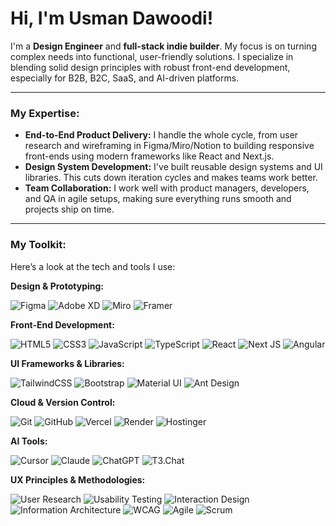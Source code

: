 # Hi, I'm Usman Dawoodi!

I'm a **Design Engineer** and **full-stack indie builder**. My focus is on turning complex needs into functional, user-friendly solutions. I specialize in blending solid design principles with robust front-end development, especially for B2B, B2C, SaaS, and AI-driven platforms.

---

### My Expertise:

*   **End-to-End Product Delivery:** I handle the whole cycle, from user research and wireframing in Figma/Miro/Notion to building responsive front-ends using modern frameworks like React and Next.js.
*   **Design System Development:** I've built reusable design systems and UI libraries. This cuts down iteration cycles and makes teams work better.
*   **Team Collaboration:** I work well with product managers, developers, and QA in agile setups, making sure everything runs smooth and projects ship on time.

---

### My Toolkit:

Here’s a look at the tech and tools I use:

**Design & Prototyping:**

![Figma](https://img.shields.io/badge/Figma-%23F24E1E.svg?style=for-the-badge&logo=figma&logoColor=white)
![Adobe XD](https://img.shields.io/badge/Adobe%20XD-%23FF61F6.svg?style=for-the-badge&logo=Adobe%20XD&logoColor=white)
![Miro](https://img.shields.io/badge/Miro-%2305073E.svg?style=for-the-badge&logo=Miro&logoColor=white)
![Framer](https://img.shields.io/badge/Framer-%23176DEA.svg?style=for-the-badge&logo=Framer&logoColor=white)

**Front-End Development:**

![HTML5](https://img.shields.io/badge/html5-%23E34F26.svg?style=for-the-badge&logo=html5&logoColor=white)
![CSS3](https://img.shields.io/badge/css3-%231572B6.svg?style=for-the-badge&logo=css3&logoColor=white)
![JavaScript](https://img.shields.io/badge/javascript-%23323330.svg?style=for-the-badge&logo=javascript&logoColor=%23F7DF1E)
![TypeScript](https://img.shields.io/badge/typescript-%23007ACC.svg?style=for-the-badge&logo=typescript&logoColor=white)
![React](https://img.shields.io/badge/react-%2320232a.svg?style=for-the-badge&logo=react&logoColor=%2361DAFB)
![Next JS](https://img.shields.io/badge/Next-black?style=for-the-badge&logo=next.js&logoColor=white)
![Angular](https://img.shields.io/badge/angular-%23DD0031.svg?style=for-the-badge&logo=angular&logoColor=white)

**UI Frameworks & Libraries:**

![TailwindCSS](https://img.shields.io/badge/tailwindcss-%2338B2AC.svg?style=for-the-badge&logo=tailwind-css&logoColor=white)
![Bootstrap](https://img.shields.io/badge/bootstrap-%23563D7C.svg?style=for-the-badge&logo=bootstrap&logoColor=white)
![Material UI](https://img.shields.io/badge/Material--UI-%230081CB.svg?style=for-the-badge&logo=material-ui&logoColor=white)
![Ant Design](https://img.shields.io/badge/Ant--Design-%230170FE.svg?style=for-the-badge&logo=ant-design&logoColor=white)

**Cloud & Version Control:**

![Git](https://img.shields.io/badge/git-%23F05033.svg?style=for-the-badge&logo=git&logoColor=white)
![GitHub](https://img.shields.io/badge/github-%23121011.svg?style=for-the-badge&logo=github&logoColor=white)
![Vercel](https://img.shields.io/badge/Vercel-%23000000.svg?style=for-the-badge&logo=vercel&logoColor=white)
![Render](https://img.shields.io/badge/Render-%2346E3B7.svg?style=for-the-badge&logo=render&logoColor=white)
![Hostinger](https://img.shields.io/badge/Hostinger-%231F1F1F.svg?style=for-the-badge&logo=hostinger&logoColor=white)

**AI Tools:**

![Cursor](https://img.shields.io/badge/Cursor-%23000000.svg?style=for-the-badge&logo=cursor&logoColor=white)
![Claude](https://img.shields.io/badge/Claude-blue.svg?style=for-the-badge&logoColor=white)
![ChatGPT](https://img.shields.io/badge/ChatGPT-5A2D81?style=for-the-badge&logo=openai&logoColor=white)
![T3.Chat](https://img.shields.io/badge/T3.Chat-orange.svg?style=for-the-badge&logoColor=white)

**UX Principles & Methodologies:**

![User Research](https://img.shields.io/badge/User%20Research-0056B3?style=for-the-badge&logoColor=white)
![Usability Testing](https://img.shields.io/badge/Usability%20Testing-5A2D81?style=for-the-badge&logoColor=white)
![Interaction Design](https://img.shields.io/badge/Interaction%20Design-FF5722?style=for-the-badge&logo=figma&logoColor=white)
![Information Architecture](https://img.shields.io/badge/Info%20Architecture-00796B?style=for-the-badge&logoColor=white)
![WCAG](https://img.shields.io/badge/WCAG-2C3E50?style=for-the-badge&logo=accessibility&logoColor=white)
![Agile](https://img.shields.io/badge/Agile-2196F3?style=for-the-badge&logo=trello&logoColor=white)
![Scrum](https://img.shields.io/badge/Scrum-FFC107?style=for-the-badge&logo=trello&logoColor=white)
